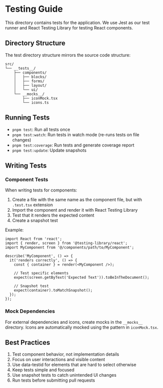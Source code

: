 # Testing Guide

This directory contains tests for the application. We use Jest as our test runner and React Testing Library for testing React components.

## Directory Structure

The test directory structure mirrors the source code structure:

```
src/
└── __tests__/
    ├── components/
    │   ├── blocks/
    │   ├── forms/
    │   ├── layout/
    │   └── ui/
    └── __mocks__/
        ├── iconMock.tsx
        └── icons.ts
```

## Running Tests

- `pnpm test`: Run all tests once
- `pnpm test:watch`: Run tests in watch mode (re-runs tests on file changes)
- `pnpm test:coverage`: Run tests and generate coverage report
- `pnpm test:update`: Update snapshots

## Writing Tests

### Component Tests

When writing tests for components:

1. Create a file with the same name as the component file, but with `.test.tsx` extension
2. Import the component and render it with React Testing Library
3. Test that it renders the expected content
4. Create a snapshot test

Example:

```tsx
import React from 'react';
import { render, screen } from '@testing-library/react';
import MyComponent from '@/components/path/to/MyComponent';

describe('MyComponent', () => {
  it('renders correctly', () => {
    const { container } = render(<MyComponent />);
    
    // Test specific elements
    expect(screen.getByText('Expected Text')).toBeInTheDocument();
    
    // Snapshot test
    expect(container).toMatchSnapshot();
  });
});
```

### Mock Dependencies

For external dependencies and icons, create mocks in the `__mocks__` directory. Icons are automatically mocked using the pattern in `iconMock.tsx`.

## Best Practices

1. Test component behavior, not implementation details
2. Focus on user interactions and visible content
3. Use data-testid for elements that are hard to select otherwise
4. Keep tests simple and focused
5. Use snapshot tests to catch unintended UI changes
6. Run tests before submitting pull requests
